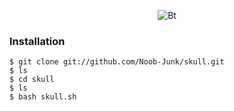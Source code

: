 <p align="center"><img src="https://user-images.githubusercontent.com/77061416/108146349-04415680-7108-11eb-8a48-424bc00f2fe8.jpg" alt="Bt">  
<p align="center">

### Installation

```
$ git clone git://github.com/Noob-Junk/skull.git
$ ls
$ cd skull
$ ls
$ bash skull.sh
```
